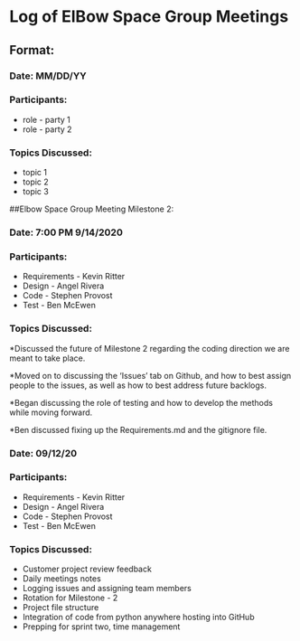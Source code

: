 # Log of ElBow Space Group Meetings

## Format:
### Date: MM/DD/YY
### Participants: 
* role - party 1
* role - party 2
### Topics Discussed:
* topic 1
* topic 2
* topic 3


##Elbow Space Group Meeting Milestone 2:
### Date: 7:00 PM 9/14/2020
### Participants:
* Requirements - Kevin Ritter
* Design - Angel Rivera
* Code - Stephen Provost
* Test - Ben McEwen

### Topics Discussed:
*Discussed the future of Milestone 2 regarding the coding direction we are meant to take place.
 
*Moved on to discussing the ‘Issues’ tab on Github, and how to best assign people to the issues, as well as how to best address future backlogs.

*Began discussing the role of testing and how to develop the methods while moving forward.

*Ben discussed fixing up the Requirements.md and the gitignore file.


### Date: 09/12/20
### Participants:
* Requirements - Kevin Ritter
* Design - Angel Rivera
* Code - Stephen Provost
* Test - Ben McEwen
### Topics Discussed:
* Customer project review feedback
* Daily meetings notes
* Logging issues and assigning team members
* Rotation for Milestone - 2
* Project file structure
* Integration of code from python anywhere hosting into GitHub
* Prepping for sprint two, time management
